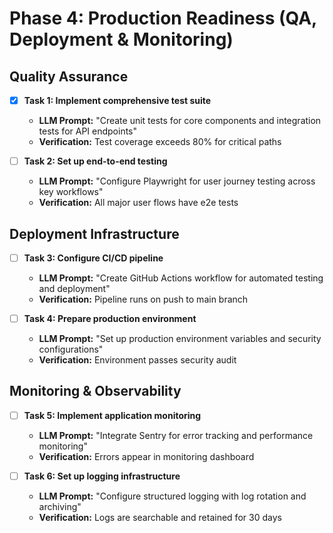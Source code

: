 # Phase 4: Production Readiness (QA, Deployment & Monitoring)

## Quality Assurance
- [x] **Task 1: Implement comprehensive test suite**
    - **LLM Prompt:** "Create unit tests for core components and integration tests for API endpoints"
    - **Verification:** Test coverage exceeds 80% for critical paths

- [ ] **Task 2: Set up end-to-end testing**
    - **LLM Prompt:** "Configure Playwright for user journey testing across key workflows"
    - **Verification:** All major user flows have e2e tests

## Deployment Infrastructure
- [ ] **Task 3: Configure CI/CD pipeline**
    - **LLM Prompt:** "Create GitHub Actions workflow for automated testing and deployment"
    - **Verification:** Pipeline runs on push to main branch

- [ ] **Task 4: Prepare production environment**
    - **LLM Prompt:** "Set up production environment variables and security configurations"
    - **Verification:** Environment passes security audit

## Monitoring & Observability
- [ ] **Task 5: Implement application monitoring**
    - **LLM Prompt:** "Integrate Sentry for error tracking and performance monitoring"
    - **Verification:** Errors appear in monitoring dashboard

- [ ] **Task 6: Set up logging infrastructure**
    - **LLM Prompt:** "Configure structured logging with log rotation and archiving"
    - **Verification:** Logs are searchable and retained for 30 days